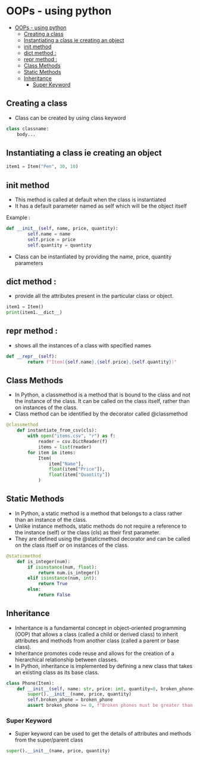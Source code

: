 # OOPs - using python

- [OOPs - using python](#oops---using-python)
  - [Creating a class](#creating-a-class)
  - [Instantiating a class ie creating an object](#instantiating-a-class-ie-creating-an-object)
  - [init method](#init-method)
  - [dict method :](#dict-method-)
  - [repr method :](#repr-method-)
  - [Class Methods](#class-methods)
  - [Static Methods](#static-methods)
  - [Inheritance](#inheritance)
    - [Super Keyword](#super-keyword)

## Creating a class
- Class can be created by using class keyword
```py
class classname:
    body...
```

## Instantiating a class ie creating an object
```py
item1 = Item("Pen", 30, 10)
```

## init method
- This method is called at default when the class is instantiated
- It has a default parameter named as self which will be the object itself

Example :
```py
def __init__(self, name, price, quantity):
        self.name = name
        self.price = price
        self.quantity = quantity
```

- Class can be instantiated by providing the name, price, quantity parameters

## dict method : 
- provide all the attributes present in the particular class or object.
```py
item1 = Item()
print(item1.__dict__)
```

## repr method : 
- shows all the instances of a class with specified names
  
```py
def __repr__(self):
        return f"Item({self.name},{self.price},{self.quantity})"
```

## Class Methods

- In Python, a classmethod is a method that is bound to the class and not the instance of the class. It can be called on the class itself, rather than on instances of the class.
- Class method can be identified by the decorator called @classmethod

```py
@classmethod
    def instantiate_from_csv(cls):
        with open("items.csv", "r") as f:
            reader = csv.DictReader(f)
            items = list(reader)
        for item in items:
            Item(
                item["Name"],
                float(item["Price"]),
                float(item["Quantity"])
            )
```

## Static Methods
- In Python, a static method is a method that belongs to a class rather than an instance of the class.
- Unlike instance methods, static methods do not require a reference to the instance (self) or the class (cls) as their first parameter. 
- They are defined using the @staticmethod decorator and can be called on the class itself or on instances of the class.

```py
@staticmethod
    def is_integer(num):
        if isinstance(num, float):
            return num.is_integer()
        elif isinstance(num, int):
            return True
        else:
            return False
```
## Inheritance
- Inheritance is a fundamental concept in object-oriented programming (OOP) that allows a class (called a child or derived class) to inherit attributes and methods from another class (called a parent or base class).
- Inheritance promotes code reuse and allows for the creation of a hierarchical relationship between classes.
- In Python, inheritance is implemented by defining a new class that takes an existing class as its base class.

```py
class Phone(Item):
    def __init__(self, name: str, price: int, quantity=0, broken_phone=0):
        super().__init__(name, price, quantity)
        self.broken_phone = broken_phone
        assert broken_phone >= 0, f"Broken phones must be greater than or equal to 0"
```

### Super Keyword
- Super keyword can be used to get the details of attributes and methods from the super/parent class
```py
super().__init__(name, price, quantity)
```

